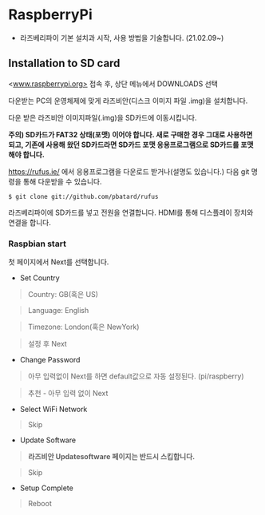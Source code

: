 # RaspberryPi

- 라즈베리파이 기본 설치과 시작, 사용 방법을 기술합니다. (21.02.09~)

## Installation to SD card

<www.raspberrypi.org> 접속 후, 상단 메뉴에서 DOWNLOADS 선택

다운받는 PC의 운영체제에 맞게 라즈비안(디스크 이미지 파일 .img)을 설치합니다.

다운 받은 라즈비안 이미지파일(.img)을 SD카드에 이동시킵니다. 

**주의) SD카드가 FAT32 상태(포맷) 이어야 합니다. 새로 구매한 경우 그대로 사용하면 되고, 기존에 사용해 왔던 SD카드라면 SD카드 포맷 응용프로그램으로 SD카드를 포맷해야 합니다.**

<https://rufus.ie/> 에서 응용프로그램을 다운로드 받거나(설명도 있습니다.) 다음 git 명령을 통해 다운받을 수 있습니다.

```
$ git clone git://github.com/pbatard/rufus
```

라즈베리파이에 SD카드를 넣고 전원을 연결합니다. HDMI를 통해 디스플레이 장치와 연결을 합니다. 

### Raspbian start

첫 페이지에서 Next를 선택합니다.

- Set Country

>Country: GB(혹은 US)
  
>Language: English

>Timezone: London(혹은 NewYork)
  
>설정 후 Next

- Change Password
  
>아무 입력없이 Next를 하면 default값으로 자동 설정된다. (pi/raspberry)
  
>추천 - 아무 입력 없이 Next

- Select WiFi Network
  
>Skip
  
- Update Software
  
>**라즈비안 Updatesoftware 페이지는 반드시 스킵합니다.**
  
>Skip

- Setup Complete
  
>Reboot

